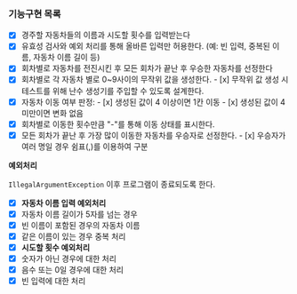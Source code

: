 ### 기능구현 목록

- [x]  경주할 자동차들의 이름과 시도할 횟수를 입력받는다
  - [x]  유효성 검사와 예외 처리를 통해 올바른 입력만 허용한다. (예: 빈 입력, 중복된 이름, 자동차 이름 길이 등)
- [x]  회차별로 자동차를 전진시킨 후 모든 회차가 끝난 후 우승한 자동차를 선정한다
  - [x]  회차별로 각 자동차 별로 0~9사이의 무작위 값을 생성한다.
    - [x]  무작위 값 생성 시 테스트를 위해 난수 생성기를 주입할 수 있도록 설계한다.
  - [x]  자동차 이동 여부 판정:
    - [x]  생성된 값이 4 이상이면 1칸 이동
    - [x]  생성된 값이 4 미만이면 변화 없음
  - [x]  회차별로 이동한 횟수만큼 "-"를 통해 이동 상태를 표시한다.
  - [x]  모든 회차가 끝난 후 가장 많이 이동한 자동차를 우승자로 선정한다.
    - [x]  우승자가 여러 명일 경우 쉼표(,)를 이용하여 구분

**예외처리**

`IllegalArgumentException` 이후 프로그램이 종료되도록 한다.

- [x]  **자동차 이름 입력 예외처리**
  - [x]  자동차 이름 길이가 5자를 넘는 경우
  - [x]  빈 이름이 포함된 경우의 자동차 이름
  - [x]  같은 이름이 있는 경우 중복 처리
- [x]  **시도할 횟수 예외처리**
  - [x]  숫자가 아닌 경우에 대한 처리
  - [x]  음수 또는 0일 경우에 대한 처리
  - [x]  빈 입력에 대한 처리
